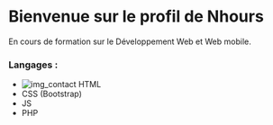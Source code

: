 # Bienvenue sur le profil de Nhours 

En cours de formation sur le Développement Web et Web mobile.

### Langages : ###
- ![img_contact](<img src="https://cdn.jsdelivr.net/gh/devicons/devicon/icons/html5/html5-original.svg" />) HTML
- CSS (Bootstrap)
- JS
- PHP
